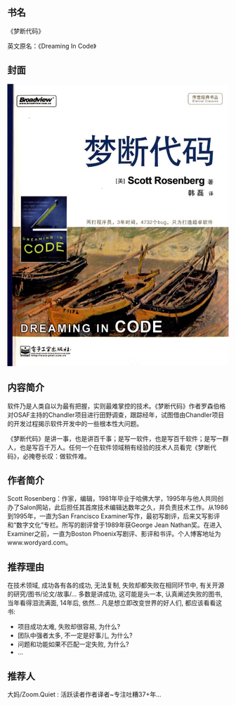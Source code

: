 ##  书名

《梦断代码》

英文原名：《Dreaming In Code》

## 封面

![](./face-image/dream-in-code.jpg)

## 内容简介

软件乃是人类自以为最有把握，实则最难掌控的技术。《梦断代码》作者罗森伯格对OSAF主持的Chandler项目进行田野调查，跟踪经年，试图借由Chandler项目的开发过程揭示软件开发中的一些根本性大问题。

《梦断代码》是讲一事，也是讲百千事；是写一软件，也是写百千软件；是写一群人，也是写百千万人。任何一个在软件领域稍有经验的技术人员看完《梦断代码》，必掩卷长叹：做软件难。

## 作者简介

Scott Rosenberg：作家，编辑，1981年毕业于哈佛大学，1995年与他人共同创办了Salon网站，此后担任其首席技术编辑达数年之久，并负责技术工作。从1986到1995年，一直为San Francisco Examiner写作，最初写剧评，后来又写影评和“数字文化”专栏。所写的剧评曾于1989年获George Jean Nathan奖。在进入Examiner之前，一直为Boston Phoenix写剧评、影评和书评。个人博客地址为www.wordyard.com。

## 推荐理由

在技术领域, 成功各有各的成功, 无法复制,
失败却都失败在相同环节中,
有关开源的研究/图书/论文/故事/...
多数是讲成功,
这可能是头一本, 认真阐述失败的图书,
当年看得泪流满面,
14年后, 依然...
凡是想立即改变世界的好人们, 都应该看看这书:

* 项目成功太难, 失败却很容易, 为什么?
* 团队中强者太多, 不一定是好事儿, 为什么?
* 问题和功能如果不匹配一定失败, 为什么?
* ...


## 推荐人

大妈/Zoom.Quiet : 活跃读者作者译者~专注吐糟37+年...